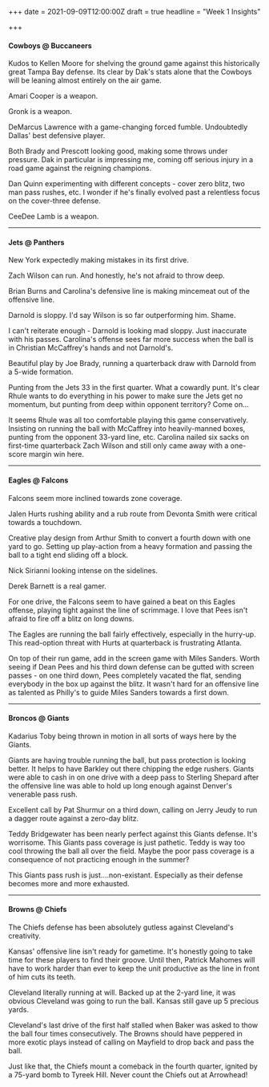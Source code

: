 +++
date = 2021-09-09T12:00:00Z
draft = true
headline = "Week 1 Insights"

+++
#### Cowboys @ Buccaneers

Kudos to Kellen Moore for shelving the ground game against this historically great Tampa Bay defense. Its clear by Dak's stats alone that the Cowboys will be leaning almost entirely on the air game.

Amari Cooper is a weapon.

Gronk is a weapon.

DeMarcus Lawrence with a game-changing forced fumble. Undoubtedly Dallas' best defensive player.

Both Brady and Prescott looking good, making some throws under pressure. Dak in particular is impressing me, coming off serious injury in a road game against the reigning champions.

Dan Quinn experimenting with different concepts - cover zero blitz, two man pass rushes, etc. I wonder if he's finally evolved past a relentless focus on the cover-three defense.

CeeDee Lamb is a weapon.

***

#### Jets @ Panthers

New York expectedly making mistakes in its first drive.

Zach Wilson can run. And honestly, he's not afraid to throw deep.

Brian Burns and Carolina's defensive line is making mincemeat out of the offensive line.

Darnold is sloppy. I'd say Wilson is so far outperforming him. Shame.

I can't reiterate enough - Darnold is looking mad sloppy. Just inaccurate with his passes. Carolina's offense sees far more success when the ball is in Christian McCaffrey's hands and not Darnold's.

Beautiful play by Joe Brady, running a quarterback draw with Darnold from a 5-wide formation.

Punting from the Jets 33 in the first quarter. What a cowardly punt. It's clear Rhule wants to do everything in his power to make sure the Jets get no momentum, but punting from deep within opponent territory? Come on...

It seems Rhule was all too comfortable playing this game conservatively. Insisting on running the ball with McCaffrey into heavily-manned boxes, punting from the opponent 33-yard line, etc. Carolina nailed six sacks on first-time quarterback Zach Wilson and still only came away with a one-score margin win here.

***

#### Eagles @ Falcons

Falcons seem more inclined towards zone coverage.

Jalen Hurts rushing ability and a rub route from Devonta Smith were critical towards a touchdown.

Creative play design from Arthur Smith to convert a fourth down with one yard to go. Setting up play-action from a heavy formation and passing the ball to a tight end sliding off a block. 

Nick Sirianni looking intense on the sidelines.

Derek Barnett is a real gamer.

For one drive, the Falcons seem to have gained a beat on this Eagles offense, playing tight against the line of scrimmage. I love that Pees isn't afraid to fire off a blitz on long downs.

The Eagles are running the ball fairly effectively, especially in the hurry-up. This read-option threat with Hurts at quarterback is frustrating Atlanta.

On top of their run game, add in the screen game with Miles Sanders. Worth seeing if Dean Pees and his third down defense can be gutted with screen passes - on one third down, Pees completely vacated the flat, sending everybody in the box up against the blitz. It wasn't hard for an offensive line as talented as Philly's to guide Miles Sanders towards a first down.

***

#### Broncos @ Giants

Kadarius Toby being thrown in motion in all sorts of ways here by the Giants.

Giants are having trouble running the ball, but pass protection is looking better. It helps to have Barkley out there chipping the edge rushers. Giants were able to cash in on one drive with a deep pass to Sterling Shepard after the offensive line was able to hold up long enough against Denver's venerable pass rush.

Excellent call by Pat Shurmur on a third down, calling on Jerry Jeudy to run a dagger route against a zero-day blitz.

Teddy Bridgewater has been nearly perfect against this Giants defense. It's worrisome. This Giants pass coverage is just pathetic. Teddy is way too cool throwing the ball all over the field. Maybe the poor pass coverage is a consequence of not practicing enough in the summer?

This Giants pass rush is just....non-existant. Especially as their defense becomes more and more exhausted.

***

#### Browns @ Chiefs

The Chiefs defense has been absolutely gutless against Cleveland's creativity.  

Kansas' offensive line isn't ready for gametime. It's honestly going to take time for these players to find their groove. Until then, Patrick Mahomes will have to work harder than ever to keep the unit productive as the line in front of him cuts its teeth. 

Cleveland literally running at will. Backed up at the 2-yard line, it was obvious Cleveland was going to run the ball. Kansas still gave up 5 precious yards.

Cleveland's last drive of the first half stalled when Baker was asked to thow the ball four times consecutively. The Browns should have peppered in more exotic plays instead of calling on Mayfield to drop back and pass the ball.

Just like that, the Chiefs mount a comeback in the fourth quarter, ignited by a 75-yard bomb to Tyreek Hill. Never count the Chiefs out at Arrowhead!